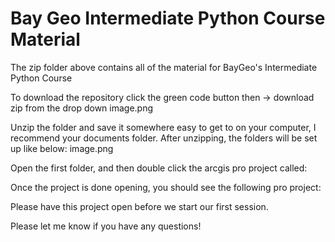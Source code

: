 # Bay Geo Intermediate Python Course Material

The zip folder above contains all of the material for BayGeo's Intermediate Python Course

To download the repository click the green code button then -> download zip from the drop down
image.png

Unzip the folder and save it somewhere easy to get to on your computer, I recommend your documents folder.
After unzipping, the folders will be set up like below:
image.png

Open the first folder, and then double click the arcgis pro project called: 

Once the project is done opening, you should see the following pro project:

Please have this project open before we start our first session.

Please let me know if you have any questions!
